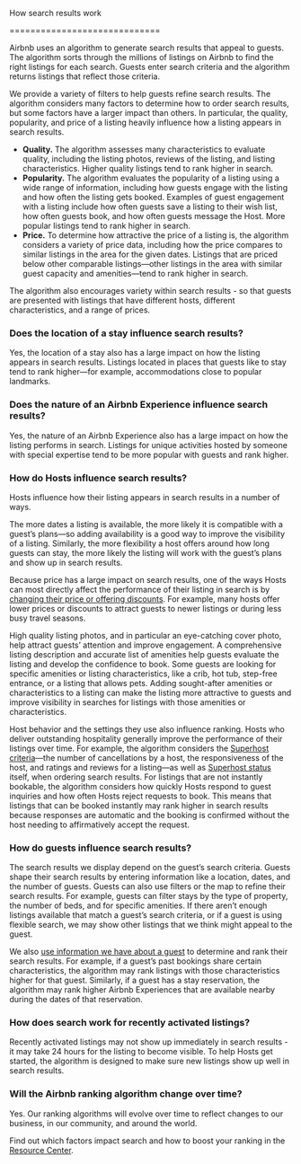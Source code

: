 How search results work




=============================

Airbnb uses an algorithm to generate search results that appeal to guests. The algorithm sorts through the millions of listings on Airbnb to find the right listings for each search. Guests enter search criteria and the algorithm returns listings that reflect those criteria. 

We provide a variety of filters to help guests refine search results. The algorithm considers many factors to determine how to order search results, but some factors have a larger impact than others. In particular, the quality, popularity, and price of a listing heavily influence how a listing appears in search results.

* **Quality.** The algorithm assesses many characteristics to evaluate quality, including the listing photos, reviews of the listing, and listing characteristics. Higher quality listings tend to rank higher in search.
* **Popularity.** The algorithm evaluates the popularity of a listing using a wide range of information, including how guests engage with the listing and how often the listing gets booked. Examples of guest engagement with a listing include how often guests save a listing to their wish list, how often guests book, and how often guests message the Host. More popular listings tend to rank higher in search.
* **Price.** To determine how attractive the price of a listing is, the algorithm considers a variety of price data, including how the price compares to similar listings in the area for the given dates. Listings that are priced below other comparable listings—other listings in the area with similar guest capacity and amenities—tend to rank higher in search.

The algorithm also encourages variety within search results - so that guests are presented with listings that have different hosts, different characteristics, and a range of prices.

### **Does the location of a stay influence search results?**

Yes, the location of a stay also has a large impact on how the listing appears in search results. Listings located in places that guests like to stay tend to rank higher—for example, accommodations close to popular landmarks.

### **Does the nature of an Airbnb Experience influence search results?**

Yes, the nature of an Airbnb Experience also has a large impact on how the listing performs in search. Listings for unique activities hosted by someone with special expertise tend to be more popular with guests and rank higher.

### **How do Hosts influence search results?**

Hosts influence how their listing appears in search results in a number of ways.

The more dates a listing is available, the more likely it is compatible with a guest’s plans—so adding availability is a good way to improve the visibility of a listing. Similarly, the more flexibility a host offers around how long guests can stay, the more likely the listing will work with the guest’s plans and show up in search results.

Because price has a large impact on search results, one of the ways Hosts can most directly affect the performance of their listing in search is by [changing their price or offering discounts](https://www.airbnb.com/d/promotions-you-can-apply). For example, many hosts offer lower prices or discounts to attract guests to newer listings or during less busy travel seasons.

High quality listing photos, and in particular an eye-catching cover photo, help attract guests’ attention and improve engagement. A comprehensive listing description and accurate list of amenities help guests evaluate the listing and develop the confidence to book. Some guests are looking for specific amenities or listing characteristics, like a crib, hot tub, step-free entrance, or a listing that allows pets. Adding sought-after amenities or characteristics to a listing can make the listing more attractive to guests and improve visibility in searches for listings with those amenities or characteristics.

Host behavior and the settings they use also influence ranking. Hosts who deliver outstanding hospitality generally improve the performance of their listings over time. For example, the algorithm considers the [Superhost criteria](https://www.airbnb.com/d/superhost)—the number of cancellations by a host, the responsiveness of the host, and ratings and reviews for a listing—as well as [Superhost status](https://www.airbnb.com/d/superhost) itself, when ordering search results. For listings that are not instantly bookable, the algorithm considers how quickly Hosts respond to guest inquiries and how often Hosts reject requests to book. This means that listings that can be booked instantly may rank higher in search results because responses are automatic and the booking is confirmed without the host needing to affirmatively accept the request.

### **How do guests influence search results?**

The search results we display depend on the guest’s search criteria. Guests shape their search results by entering information like a location, dates, and the number of guests. Guests can also use filters or the map to refine their search results. For example, guests can filter stays by the type of property, the number of beds, and for specific amenities. If there aren’t enough listings available that match a guest’s search criteria, or if a guest is using flexible search, we may show other listings that we think might appeal to the guest. 

We also [use information we have about a guest](https://www.airbnb.com/help/article/2855/privacy-policy) to determine and rank their search results. For example, if a guest’s past bookings share certain characteristics, the algorithm may rank listings with those characteristics higher for that guest. Similarly, if a guest has a stay reservation, the algorithm may rank higher Airbnb Experiences that are available nearby during the dates of that reservation.

### **How does search work for recently activated listings?**

Recently activated listings may not show up immediately in search results - it may take 24 hours for the listing to become visible. To help Hosts get started, the algorithm is designed to make sure new listings show up well in search results.

### **Will the Airbnb ranking algorithm change over time?**

Yes. Our ranking algorithms will evolve over time to reflect changes to our business, in our community, and around the world.

Find out which factors impact search and how to boost your ranking in the [Resource Center](https://www.airbnb.com/resources/hosting-homes/a/how-airbnb-search-works-44).